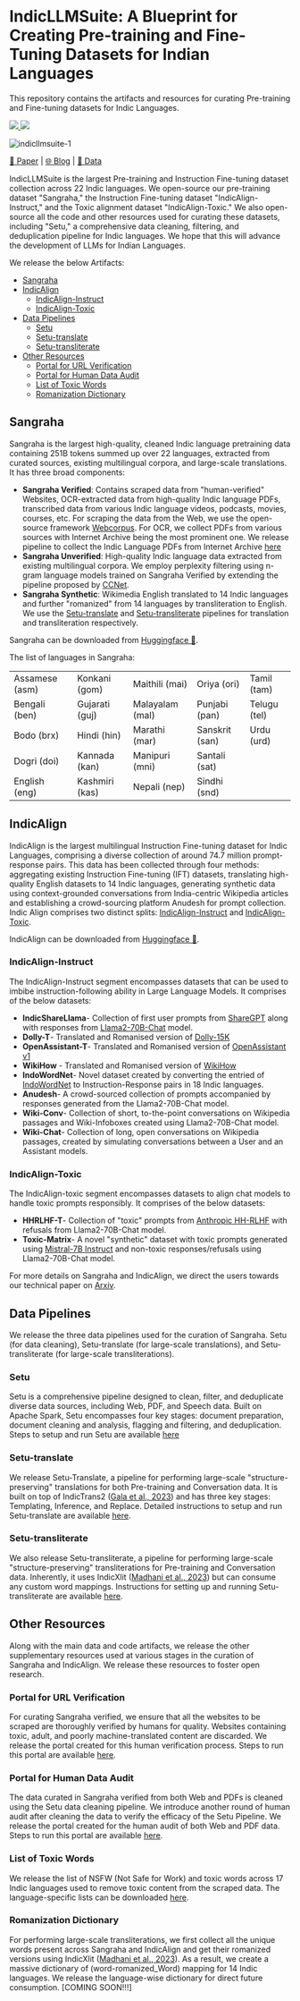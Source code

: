 # IndicLLMSuite: A Blueprint for Creating Pre-training and Fine-Tuning Datasets for Indian Languages

This repository contains the artifacts and resources for curating Pre-training and Fine-tuning datasets for Indic Languages.

<p align="left">
  <a href="https://github.com/AI4Bharat/IndicLLMSuite/blob/master/LICENSE">
    <img src="https://img.shields.io/badge/License-MIT-green">
  </a>
  <a href="https://arxiv.org/abs/2403.06350">
    <img src="https://img.shields.io/badge/arXiv-2403.06350-b31b1b.svg">
  </a>
</p>

![indicllmsuite-1](https://github.com/AI4Bharat/IndicLLMSuite/assets/31161768/f1a25b58-52f4-4544-ba36-8ebb8e2e01d5)

[📜 Paper](https://arxiv.org) | [🌐 Blog](https://ai4bharat.iitm.ac.in) | [🤗 Data](https://huggingface.co/collections/ai4bharat/indicllmsuite-65ee7d225c337fcfa0991707)

IndicLLMSuite is the largest Pre-training and Instruction Fine-tuning dataset collection across 22 Indic languages. We open-source our pre-training dataset "Sangraha," the Instruction Fine-tuning dataset "IndicAlign-Instruct," and the Toxic alignment dataset "IndicAlign-Toxic." We also open-source all the code and other resources used for curating these datasets, including "Setu," a comprehensive data cleaning, filtering, and deduplication pipeline for Indic languages. We hope that this will advance the development of LLMs for Indian Languages.

We release the below Artifacts:

- [Sangraha](#sangraha)
- [IndicAlign](#indicalign)
  - [IndicAlign-Instruct](#indicalign-instruct)
  - [IndicAlign-Toxic](#indicalign-toxic)
- [Data Pipelines](#data-pipelines)
  - [Setu](#setu)
  - [Setu-translate](#setu-translate)
  - [Setu-transliterate](#setu-transliterate)
- [Other Resources](#other-resources)
  - [Portal for URL Verification](#portal-for-url-verification)
  - [Portal for Human Data Audit](#portal-for-human-data-audit)
  - [List of Toxic Words](#list-of-toxic-words)
  - [Romanization Dictionary](#romanization-dictionary)


## Sangraha
Sangraha is the largest high-quality, cleaned Indic language pretraining data containing 251B tokens summed up over 22 languages, extracted from curated sources, existing multilingual corpora, and large-scale translations. It has three broad components:
- **Sangraha Verified**: Contains scraped data from "human-verified" Websites, OCR-extracted data from high-quality Indic language PDFs, transcribed data from various Indic language videos, podcasts, movies, courses, etc. For scraping the data from the Web, we use the open-source framework [Webcorpus](webcorpus_link). For OCR, we collect PDFs from various sources with Internet Archive being the most prominent one. We release pipeline to collect the Indic Language PDFs from Internet Archive [here](sangraha_download_link)
- **Sangraha Unverified**: High-quality Indic language data extracted from existing multilingual corpora. We employ perplexity filtering using n-gram language models trained on Sangraha Verified by extending the pipeline proposed by [CCNet](https://github.com/facebookresearch/cc_net/blob/main/cc_net/perplexity.py).
- **Sangraha Synthetic**: Wikimedia English translated to 14 Indic languages and further "romanized" from 14 languages by transliteration to English. We use the [Setu-translate](#setu-translate) and [Setu-transliterate](#setu-transliterate) pipelines for translation and transliteration respectively.

Sangraha can be downloaded from [Huggingface 🤗](https://huggingface.co/datasets/ai4bharat/sangraha).

The list of languages in Sangraha:

<table>
<tbody>
  <tr>
    <td>Assamese (asm)</td>
    <td>Konkani (gom)</td>
    <td>Maithili (mai)</td>
    <td>Oriya (ori)</td>
    <td>Tamil (tam)</td>
    
  </tr>
  <tr>
    <td>Bengali (ben)</td>
    <td>Gujarati (guj)</td>
    <td>Malayalam (mal)</td>
    <td>Punjabi (pan)</td>
    <td>Telugu (tel)</td>
    
  </tr>
  <tr>
    <td>Bodo (brx)</td>
    <td>Hindi (hin)</td>
    <td>Marathi (mar)</td>
    <td>Sanskrit (san)</td>
    <td>Urdu (urd)</td>
  
  </tr>
  <tr>
    <td>Dogri (doi)</td>
    <td>Kannada (kan)</td>
    <td>Manipuri (mni)</td>
    <td>Santali (sat)</td>
 
  </tr>
  <tr>
    <td>English (eng)</td>
    <td>Kashmiri (kas)</td>
    <td>Nepali (nep)</td>
    <td>Sindhi (snd)</td>

  </tr>
  
</tbody>
</table>

## IndicAlign
IndicAlign is the largest multilingual Instruction Fine-tuning dataset for Indic Languages, comprising a diverse collection of around 74.7 million prompt-response pairs. This data has been collected through four methods: aggregating existing Instruction Fine-tuning (IFT) datasets, translating high-quality English datasets to 14 Indic languages, generating synthetic data using context-grounded conversations from India-centric Wikipedia articles and establishing a crowd-sourcing platform Anudesh for prompt collection. Indic Align comprises two distinct splits: [IndicAlign-Instruct](#indicalign-insrtuct) and [IndicAlign-Toxic](#indicalign-toxic).

IndicAlign can be downloaded from [Huggingface 🤗](https://huggingface.co/datasets/ai4bharat/indic-align).

### IndicAlign-Instruct
The IndicAlign-Instruct segment encompasses datasets that can be used to imbibe instruction-following ability in Large Language Models. It comprises of the below datasets:
- **IndicShareLlama**- Collection of first user prompts from [ShareGPT](https://huggingface.co/datasets/anon8231489123/ShareGPT_Vicuna_unfiltered) along with responses from [Llama2-70B-Chat](https://huggingface.co/meta-llama/Llama-2-70b-chat-hf) model.
- **Dolly-T**- Translated and Romanised version of [Dolly-15K](https://huggingface.co/datasets/databricks/databricks-dolly-15k)
- **OpenAssistant-T**- Translated and Romanised version of [OpenAssistant v1](https://huggingface.co/datasets/OpenAssistant/oasst1)
- **WikiHow** - Translated and Romanised version of [WikiHow](https://huggingface.co/datasets/ai4bharat/indic-instruct-data-v0.1)
- **IndoWordNet**- Novel dataset created by converting the entried of [IndoWordNet](https://pypi.org/project/pyiwn/) to Instruction-Response pairs in 18 Indic languages.
- **Anudesh**- A crowd-sourced collection of prompts accompanied by responses generated from the Llama2-70B-Chat model.
- **Wiki-Conv**- Collection of short, to-the-point conversations on Wikipedia passages and Wiki-Infoboxes created using Llama2-70B-Chat model.
- **Wiki-Chat**- Collection of long, open conversations on Wikipedia passages, created by simulating conversations between a User and an Assistant models.

### IndicAlign-Toxic
The IndicAlign-toxic segment encompasses datasets to align chat models to handle toxic prompts responsibly. It comprises of the below datasets:
- **HHRLHF-T**- Collection of "toxic" prompts from [Anthropic HH-RLHF](https://huggingface.co/datasets/Anthropic/hh-rlhf) with refusals from Llama2-70B-Chat model.
- **Toxic-Matrix**- A novel "synthetic" dataset with toxic prompts generated using [Mistral-7B Instruct](https://huggingface.co/mistralai/Mistral-7B-Instruct-v0.1) and non-toxic responses/refusals using Llama2-70B-Chat model.

For more details on Sangraha and IndicAlign, we direct the users towards our technical paper on [Arxiv](https://arxiv.org/abs/2403.06350). 


## Data Pipelines
We release the three data pipelines used for the curation of Sangraha. Setu (for data cleaning), Setu-translate (for large-scale translations), and Setu-transliterate (for large-scale transliterations).

### Setu
Setu is a comprehensive pipeline designed to clean, filter, and deduplicate diverse data sources, including Web, PDF, and Speech data. Built on Apache Spark, Setu encompasses four key stages: document preparation, document cleaning and analysis, flagging and filtering, and deduplication. Steps to setup and run Setu are available [here](https://github.com/AI4Bharat/setu/blob/main/README.md)

### Setu-translate
We release Setu-Translate, a pipeline for performing large-scale "structure-preserving" translations for both Pre-training and Conversation data. It is built on top of IndicTrans2 ([Gala et al., 2023](https://openreview.net/forum?id=vfT4YuzAYA)) and has three key stages: Templating, Inference, and Replace. Detailed instructions to setup and run Setu-translate are available [here](https://github.com/AI4Bharat/setu-translate/blob/master/README.md).

### Setu-transliterate
We also release Setu-transliterate, a pipeline for performing large-scale "structure-preserving" transliterations for Pre-training and Conversation data. Inherently, it uses IndicXlit ([Madhani et al., 2023](https://arxiv.org/abs/2205.03018)) but can consume any custom word mappings. Instructions for setting up and running Setu-transliterate are available [here](https://github.com/AI4Bharat/setu-translate/blob/master/README.md).

## Other Resources
Along with the main data and code artifacts, we release the other supplementary resources used at various stages in the curation of Sangraha and IndicAlign. We release these resources to foster open research.

### Portal for URL Verification
For curating Sangraha verified, we ensure that all the websites to be scraped are thoroughly verified by humans for quality. Websites containing toxic, adult, and poorly machine-translated content are discarded. We release the portal created for this human verification process. Steps to run this portal are available [here](#sangraha).

### Portal for Human Data Audit
The data curated in Sangraha verified from both Web and PDFs is cleaned using the Setu data cleaning pipeline. We introduce another round of human audit after cleaning the data to verify the efficacy of the Setu Pipeline. We release the portal created for the human audit of both Web and PDF data. Steps to run this portal are available [here](#sangraha).

### List of Toxic Words
We release the list of NSFW (Not Safe for Work) and toxic words across 17 Indic languages used to remove toxic content from the scraped data. The language-specific lists can be downloaded [here](https://github.com/AI4Bharat/setu/tree/main/setu/data/filter_data/nsfw).

### Romanization Dictionary
For performing large-scale transliterations, we first collect all the unique words present across Sangraha and IndicAlign and get their romanized versions using IndicXlit ([Madhani et al., 2023](https://arxiv.org/abs/2205.03018)). As a result, we create a massive dictionary of (word-romanized_Word) mapping for 14 Indic languages. We release the language-wise dictionary for direct future consumption. [COMING SOON!!!]




